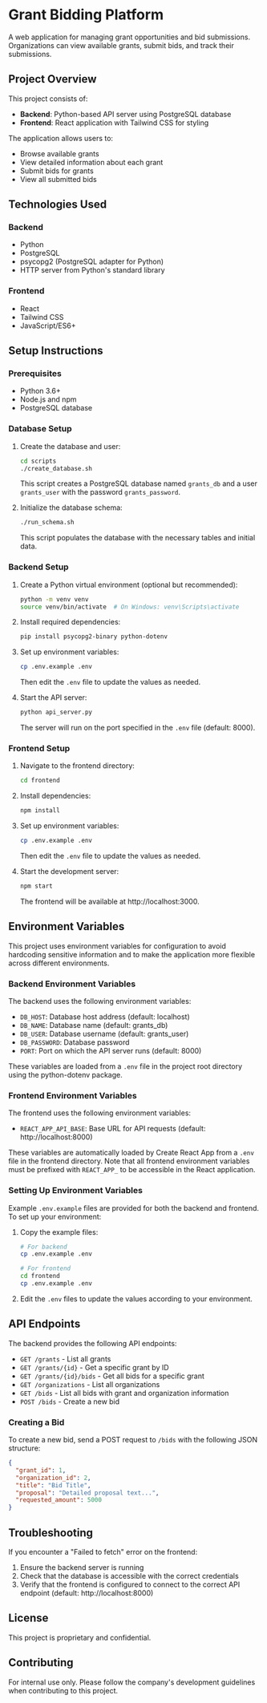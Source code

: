 # Grant Bidding Platform

A web application for managing grant opportunities and bid submissions. Organizations can view available grants, submit bids, and track their submissions.

## Project Overview

This project consists of:

- **Backend**: Python-based API server using PostgreSQL database
- **Frontend**: React application with Tailwind CSS for styling

The application allows users to:
- Browse available grants
- View detailed information about each grant
- Submit bids for grants
- View all submitted bids

## Technologies Used

### Backend
- Python
- PostgreSQL
- psycopg2 (PostgreSQL adapter for Python)
- HTTP server from Python's standard library

### Frontend
- React
- Tailwind CSS
- JavaScript/ES6+

## Setup Instructions

### Prerequisites
- Python 3.6+
- Node.js and npm
- PostgreSQL database

### Database Setup

1. Create the database and user:
   ```bash
   cd scripts
   ./create_database.sh
   ```
   This script creates a PostgreSQL database named `grants_db` and a user `grants_user` with the password `grants_password`.

2. Initialize the database schema:
   ```bash
   ./run_schema.sh
   ```
   This script populates the database with the necessary tables and initial data.

### Backend Setup

1. Create a Python virtual environment (optional but recommended):
   ```bash
   python -m venv venv
   source venv/bin/activate  # On Windows: venv\Scripts\activate
   ```

2. Install required dependencies:
   ```bash
   pip install psycopg2-binary python-dotenv
   ```

3. Set up environment variables:
   ```bash
   cp .env.example .env
   ```
   Then edit the `.env` file to update the values as needed.

4. Start the API server:
   ```bash
   python api_server.py
   ```
   The server will run on the port specified in the `.env` file (default: 8000).

### Frontend Setup

1. Navigate to the frontend directory:
   ```bash
   cd frontend
   ```

2. Install dependencies:
   ```bash
   npm install
   ```

3. Set up environment variables:
   ```bash
   cp .env.example .env
   ```
   Then edit the `.env` file to update the values as needed.

4. Start the development server:
   ```bash
   npm start
   ```
   The frontend will be available at http://localhost:3000.

## Environment Variables

This project uses environment variables for configuration to avoid hardcoding sensitive information and to make the application more flexible across different environments.

### Backend Environment Variables

The backend uses the following environment variables:

- `DB_HOST`: Database host address (default: localhost)
- `DB_NAME`: Database name (default: grants_db)
- `DB_USER`: Database username (default: grants_user)
- `DB_PASSWORD`: Database password
- `PORT`: Port on which the API server runs (default: 8000)

These variables are loaded from a `.env` file in the project root directory using the python-dotenv package.

### Frontend Environment Variables

The frontend uses the following environment variables:

- `REACT_APP_API_BASE`: Base URL for API requests (default: http://localhost:8000)

These variables are automatically loaded by Create React App from a `.env` file in the frontend directory. Note that all frontend environment variables must be prefixed with `REACT_APP_` to be accessible in the React application.

### Setting Up Environment Variables

Example `.env.example` files are provided for both the backend and frontend. To set up your environment:

1. Copy the example files:
   ```bash
   # For backend
   cp .env.example .env
   
   # For frontend
   cd frontend
   cp .env.example .env
   ```

2. Edit the `.env` files to update the values according to your environment.

## API Endpoints

The backend provides the following API endpoints:

- `GET /grants` - List all grants
- `GET /grants/{id}` - Get a specific grant by ID
- `GET /grants/{id}/bids` - Get all bids for a specific grant
- `GET /organizations` - List all organizations
- `GET /bids` - List all bids with grant and organization information
- `POST /bids` - Create a new bid

### Creating a Bid

To create a new bid, send a POST request to `/bids` with the following JSON structure:

```json
{
  "grant_id": 1,
  "organization_id": 2,
  "title": "Bid Title",
  "proposal": "Detailed proposal text...",
  "requested_amount": 5000
}
```

## Troubleshooting

If you encounter a "Failed to fetch" error on the frontend:
1. Ensure the backend server is running
2. Check that the database is accessible with the correct credentials
3. Verify that the frontend is configured to connect to the correct API endpoint (default: http://localhost:8000)

## License

This project is proprietary and confidential.

## Contributing

For internal use only. Please follow the company's development guidelines when contributing to this project.